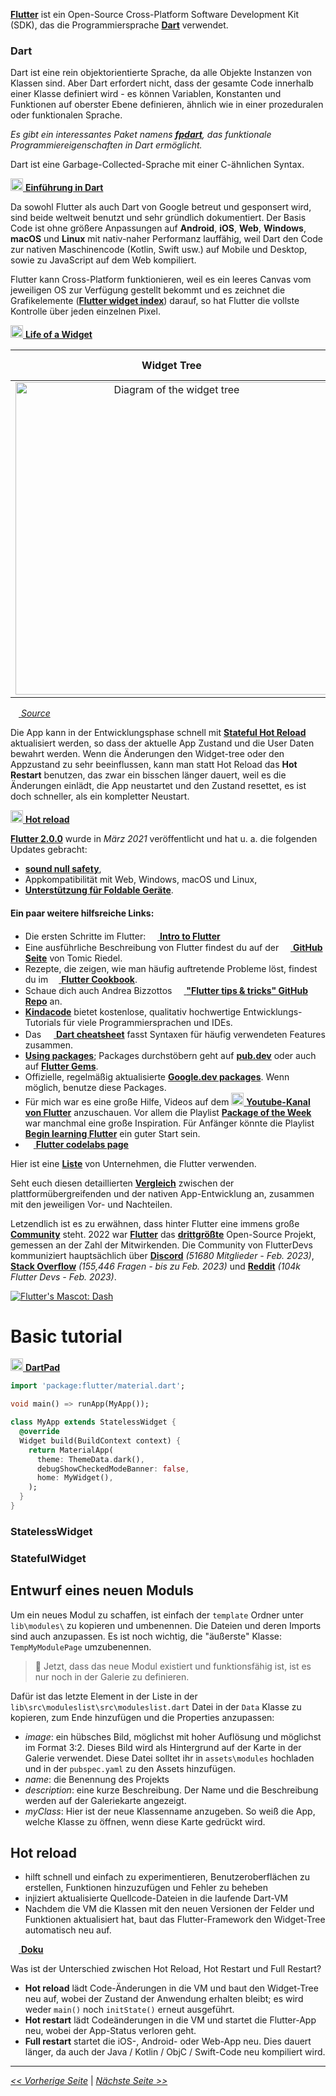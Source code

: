 [**Flutter**][016] ist ein Open-Source Cross-Platform Software Development Kit (SDK), das die Programmiersprache [**Dart**][001] verwendet. 

### Dart

Dart ist eine rein objektorientierte Sprache, da alle Objekte Instanzen von Klassen sind. Aber Dart erfordert nicht, dass der gesamte Code innerhalb einer Klasse definiert wird - es können Variablen, Konstanten und Funktionen auf oberster Ebene definieren, ähnlich wie in einer prozeduralen oder funktionalen Sprache.

*Es gibt ein interessantes Paket namens [**fpdart**](https://pub.dev/packages/fpdart), das funktionale Programmiereigenschaften in Dart ermöglicht.*

Dart ist eine Garbage-Collected-Sprache mit einer C-ähnlichen Syntax.

[<img src="https://upload.wikimedia.org/wikipedia/commons/c/c6/Dart_logo.png" width="20" /> **Einführung in Dart**](https://dart.dev/language)

Da sowohl Flutter als auch Dart von Google betreut und gesponsert wird, sind beide weltweit benutzt und sehr gründlich dokumentiert. Der Basis Code ist ohne größere Anpassungen auf **Android**, **iOS**, **Web**, **Windows**, **macOS** und **Linux** mit nativ-naher Performanz lauffähig, weil Dart den Code zur nativen Maschinencode (Kotlin, Swift usw.) auf Mobile und Desktop, sowie zu JavaScript auf dem Web kompiliert.

Flutter kann Cross-Platform funktionieren, weil es ein leeres Canvas vom jeweiligen OS zur Verfügung gestellt bekommt und es zeichnet die Grafikelemente ([**Flutter widget index**][002]) darauf, so hat Flutter die vollste Kontrolle über jeden einzelnen Pixel.

[<img src="https://upload.wikimedia.org/wikipedia/commons/0/09/YouTube_full-color_icon_%282017%29.svg" width="20" /> **Life of a Widget**][014]

|<b>Widget Tree</b>|<b>Row widget</b>|<b>Column widget</b>|
| :---: | :---: | :---: |
| <img src="https://github.com/LathDevers/flutter-training/blob/master/src/sample-flutter-layout.png" alt="Diagram of the widget tree" width="500" /> | <img src="https://github.com/LathDevers/flutter-training/blob/master/src/row-diagram.png" alt="Aligning widget - Row" /> | <img src="https://github.com/LathDevers/flutter-training/blob/master/src/column-diagram.png" alt="Aligning widget - Column" /> |

[<img src="https://cdn.worldvectorlogo.com/logos/flutter-logo.svg" width="13" /> *Source*](https://docs.flutter.dev/development/ui/layout)

Die App kann in der Entwicklungsphase schnell mit [**Stateful Hot Reload**][003] aktualisiert werden, so dass der aktuelle App Zustand und die User Daten bewahrt werden. Wenn die Änderungen den Widget-tree oder den Appzustand zu sehr beeinflussen, kann man statt Hot Reload das **Hot Restart** benutzen, das zwar ein bisschen länger dauert, weil es die Änderungen einlädt, die App neustartet und den Zustand resettet, es ist doch schneller, als ein kompletter Neustart.

[<img src="https://upload.wikimedia.org/wikipedia/commons/0/09/YouTube_full-color_icon_%282017%29.svg" width="20" /> **Hot reload**](https://youtu.be/sgPQklGe2K8)

[**Flutter 2.0.0**][004] wurde in *März 2021* veröffentlicht und hat u. a. die folgenden Updates gebracht:
 - [**sound null safety**][005],
 - Appkompatibilität mit Web, Windows, macOS und Linux,
 - [**Unterstützung für Foldable Geräte**][006].

#### Ein paar weitere hilfsreiche Links:

- Die ersten Schritte im Flutter: [<img src="https://upload.wikimedia.org/wikipedia/commons/thumb/5/53/Google_%22G%22_Logo.svg/1920px-Google_%22G%22_Logo.svg.png" width="15" /> **Intro to Flutter**](https://developers.google.com/learn/pathways/intro-to-flutter?hl=en "Intro to Flutter")
- Eine ausführliche Beschreibung von Flutter findest du auf der [<img src="https://upload.wikimedia.org/wikipedia/commons/thumb/9/91/Octicons-mark-github.svg/2048px-Octicons-mark-github.svg.png" width="15"/> **GitHub Seite**][015] von Tomic Riedel.
- Rezepte, die zeigen, wie man häufig auftretende Probleme löst, findest du im [<img src="https://cdn.worldvectorlogo.com/logos/flutter-logo.svg" width="13" /> **Flutter Cookbook**](https://docs.flutter.dev/cookbook).
- Schaue dich auch Andrea Bizzottos [<img src="https://upload.wikimedia.org/wikipedia/commons/thumb/9/91/Octicons-mark-github.svg/2048px-Octicons-mark-github.svg.png" width="15"/> **"Flutter tips & tricks" GitHub Repo**][017] an.
- [**Kindacode**](https://www.kindacode.com) bietet kostenlose, qualitativ hochwertige Entwicklungs-Tutorials für viele Programmiersprachen und IDEs.
- Das [<img src="https://raw.githubusercontent.com/wappalyzer/wappalyzer/79af19df7727225962add5467e247f044e4c2c94/src/drivers/webextension/images/icons/Dart.svg" width="16" /> **Dart cheatsheet**](https://dart.dev/guides/language/cheatsheet "Dart cheatsheet") fasst Syntaxen für häufig verwendeten Features zusammen.
- [**Using packages**][109]; Packages durchstöbern geht auf [**pub.dev**](https://pub.dev) oder auch auf [**Flutter Gems**](https://fluttergems.dev/ "Flutter Gems - A Curated List of Dart & Flutter packages").
- Offizielle, regelmäßig aktualisierte [**Google.dev packages**](https://pub.dev/publishers/google.dev/packages "Packages of publisher google.dev"). Wenn möglich, benutze diese Packages.
- Für mich war es eine große Hilfe, Videos auf dem [<img src="https://upload.wikimedia.org/wikipedia/commons/0/09/YouTube_full-color_icon_%282017%29.svg" width="20" /> **Youtube-Kanal von Flutter**](https://www.youtube.com/c/flutterdev "Flutter YouTube channel") anzuschauen. Vor allem die Playlist [**Package of the Week**](https://www.youtube.com/watch?v=JSqUZFkRLr8&list=PLjxrf2q8roU1quF6ny8oFHJ2gBdrYN_AK) war manchmal eine große Inspiration. Für Anfänger könnte die Playlist [**Begin learning Flutter**](https://www.youtube.com/watch?v=4AoFA19gbLo&list=PLjxrf2q8roU3wk7CDw4RfV3mEwOJbjx1k) ein guter Start sein.
- [<img src="https://cdn.worldvectorlogo.com/logos/flutter-logo.svg" width="13" /> **Flutter codelabs page**](https://flutter.dev/docs/codelabs "Flutter codelabs page")

Hier ist eine [**Liste**][018] von Unternehmen, die Flutter verwenden.

Seht euch diesen detaillierten [**Vergleich**][019] zwischen der plattformübergreifenden und der nativen App-Entwicklung an, zusammen mit den jeweiligen Vor- und Nachteilen.

Letzendlich ist es zu erwähnen, dass hinter Flutter eine immens große [**Community**][112] steht. 2022 war [**Flutter**][115] das [**drittgrößte**][110] Open-Source Projekt, gemessen an der Zahl der Mitwirkenden. Die Community von FlutterDevs kommuniziert hauptsächlich über [**Discord**][111] *(51680 Mitglieder - Feb. 2023)*, [**Stack Overflow**][113] *(155,446 Fragen - bis zu Feb. 2023)* und [**Reddit**][114] *(104k Flutter Devs - Feb. 2023)*.

<a href="https://docs.flutter.dev/dash">
  <img
    src="https://github.com/LathDevers/flutter-training/blob/master/src/Dashatars.png"
    alt="Flutter's Mascot: Dash"
  />
</a>

[001]: https://dart.dev/ "Homepage of Dart"
[002]: https://flutter.dev/docs/reference/widgets "Flutter's widget index"
[003]: https://flutter.dev/docs/development/tools/hot-reload "Hot Reload documentation"
[004]: https://flutter.dev/docs/development/tools/sdk/release-notes/release-notes-2.0.0 "Flutter 2.0.0 release notes"
[005]: https://dart.dev/null-safety "Null safety in Flutter documentation"
[006]: https://docs.microsoft.com/de-de/dual-screen/flutter/twopane-widget "Microsoft's documentation about the FlutterTwoPane-widget"
[014]: https://www.youtube.com/watch?v=cyFM2emjbQ8 "Life of a Widget?! | Decoding Flutter - Youtube"
[015]: https://github.com/Tomic-Riedel/Flutter-Roadmap "Tomic-Riedel/Flutter-Roadmap"
[016]: https://flutter.dev "Flutter - Build apps for any screen"
[017]: https://github.com/bizz84/flutter-tips-and-tricks "biz84/flutter-tips-and-tricks"
[018]: https://flutter.dev/showcase "Showcase - Flutter apps in production"
[019]: https://www.christianfindlay.com/blog/cross-platform-vs-native
[108]: https://developers.google.com/learn/pathways/intro-to-flutter?hl=en "Intro to Flutter"
[109]: https://flutter.dev/docs/development/packages-and-plugins/using-packages "Flutter - Using Packages"
[110]: https://octoverse.github.com/2022/state-of-open-source "GitHub Octoverse - State of Open Source"
[111]: https://discord.com/invite/N7Yshp4 "Invitation to join Discord Server"
[112]: https://flutter.dev/community "Flutter Community"
[113]: https://stackoverflow.com/tags/flutter "Newest 'Flutter' Questions - Stack Overflow"
[114]: https://www.reddit.com/r/FlutterDev/ "FlutterDev - Reddit"
[115]: https://github.com/flutter/flutter "GitHub - Flutter"

# Basic tutorial

[<img src="https://upload.wikimedia.org/wikipedia/commons/c/c6/Dart_logo.png" width="20" /> **DartPad**](https://www.dartpad.dev)

```dart
import 'package:flutter/material.dart';

void main() => runApp(MyApp());

class MyApp extends StatelessWidget {
  @override
  Widget build(BuildContext context) {
    return MaterialApp(
      theme: ThemeData.dark(),
      debugShowCheckedModeBanner: false,
      home: MyWidget(),
    );
  }
}
```

### StatelessWidget

### StatefulWidget

## Entwurf eines neuen Moduls

Um ein neues Modul zu schaffen, ist einfach der `template` Ordner unter `lib\modules\` zu kopieren und umbenennen. Die Dateien und deren Imports sind auch anzupassen. Es ist noch wichtig, die "äußerste" Klasse: `TempMyModulePage` umzubenennen.

> :key: Jetzt, dass das neue Modul existiert und funktionsfähig ist, ist es nur noch in der Galerie zu definieren.

Dafür ist das letzte Element in der Liste in der `lib\src\moduleslist\src\moduleslist.dart` Datei in der `Data` Klasse zu kopieren, zum Ende hinzufügen  und die Properties anzupassen:
 - *image*: ein hübsches Bild, möglichst mit hoher Auflösung und möglichst im Format 3:2. Dieses Bild wird als Hintergrund auf der Karte in der Galerie verwendet. Diese Datei solltet ihr in `assets\modules` hochladen und in der `pubspec.yaml` zu den Assets hinzufügen.
 - *name*: die Benennung des Projekts
 - *description*: eine kurze Beschreibung. Der Name und die Beschreibung werden auf der Galeriekarte angezeigt.
 - *myClass*: Hier ist der neue Klassenname anzugeben. So weiß die App, welche Klasse zu öffnen, wenn diese Karte gedrückt wird.

## Hot reload

- hilft schnell und einfach zu experimentieren, Benutzeroberflächen zu erstellen, Funktionen hinzuzufügen und Fehler zu beheben
- injiziert aktualisierte Quellcode-Dateien in die laufende Dart-VM
- Nachdem die VM die Klassen mit den neuen Versionen der Felder und Funktionen aktualisiert hat, baut das Flutter-Framework den Widget-Tree automatisch neu auf.

[<img src="https://cdn.worldvectorlogo.com/logos/flutter-logo.svg" width="13" /> **Doku**](https://docs.flutter.dev/development/tools/hot-reload)

Was ist der Unterschied zwischen Hot Reload, Hot Restart und Full Restart?

- **Hot reload** lädt Code-Änderungen in die VM und baut den Widget-Tree neu auf, wobei der Zustand der Anwendung erhalten bleibt; es wird weder `main()` noch `initState()` erneut ausgeführt.
- **Hot restart** lädt Codeänderungen in die VM und startet die Flutter-App neu, wobei der App-Status verloren geht.
- **Full restart** startet die iOS-, Android- oder Web-App neu. Dies dauert länger, da auch der Java / Kotlin / ObjC / Swift-Code neu kompiliert wird.

---

[*<< Vorherige Seite*](set-up-flutter-sdk) | [*Nächste Seite >>*](miscellaneous)